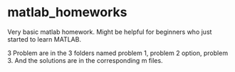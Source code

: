 # matlab_homeworks
Very basic matlab homework. Might be helpful for beginners who just started to learn MATLAB.

3 Problem are in the 3 folders named problem 1, problem 2 option, problem 3. And the solutions are in the corresponding m files.
